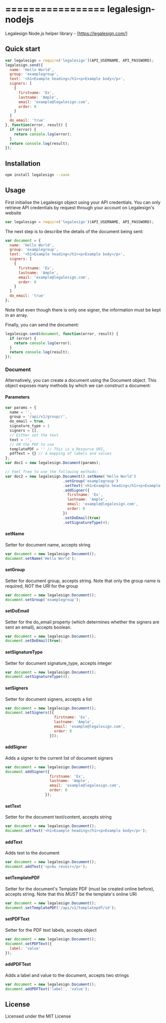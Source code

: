=================
legalesign-nodejs
=================

Legalesign Node.js helper library - [https://legalesign.com/]

Quick start
-----------
```javascript
var legalesign = require('legalesign')(API_USERNAME, API_PASSWORD);
legalesign.send({
  name: 'Hello World',
  group: 'examplegroup',
  text: '<h1>Example heading</h1><p>Example body</p>',
  signers: [
    {
      firstname: 'Ex',
      lastname: 'Ample',
      email: 'example@legalesign.com',
      order: 0
    }
  ]
  do_email: 'true'
}, function(error, result) {
  if (error) {
    return console.log(error);
  }
  return console.log(result);
});
```

Installation
------------
```sh
npm install legalesign --save
```

Usage
-----
First initialise the Legalesign object using your API credentials. You can only
retrieve API credentials by request through your account on Legalesign's
website

```javascript
var legalesign = require('legalesign')(API_USERNAME, API_PASSWORD);
```

The next step is to describe the details of the document being sent:
```javascript
var document = {
  name: 'Hello World',
  group: 'examplegroup',
  text: '<h1>Example heading</h1><p>Example body</p>',
  signers: [
    {
      firstname: 'Ex',
      lastname: 'Ample',
      email: 'example@legalesign.com',
      order: 0
    }
  ]
  do_email: 'true'
};
```

Note that even though there is only one signer, the information must be kept in
an array.

Finally, you can send the document:

```javascript
legalesign.send(document, function(error, result) {
  if (error) {
    return console.log(error);
  }
  return console.log(result);
});
```

### Document
Alternatively, you can create a document using the Document object. This object
exposes many methods by which we can construct a document:

#### Parameters
```javascript
var params = {
  name = '',
  group = '/api/v1/group//',
  do_email = true,
  signature_type = 1
  signers = [],
  // Either set the text
  text = '',
  // OR the PDF to use
  templatePDF = '' // This is a Resource URI,
  pdfText = {} // A mapping of labels and values
};
var doc1 = new legalesign.Document(params);

// Feel free to use the following methods:
var doc2 = new legalesign.Document().setName('Hello World')
                          .setGroup('examplegroup')
                          .setText('<h1>Example heading</h1><p>Example body</p>')
                          .addSigner({
                            firstname: 'Ex',
                            lastname: 'Ample',
                            email: 'example@legalesign.com',
                            order: 0
                          })
                          .setDoEmail(true)
                          .setSignatureType(4);
```

#### setName
Setter for document name, accepts string
```javascript
var document = new legalesign.Document();
document.setName('Hello World');
```

#### setGroup
Setter for document group, accepts string. Note that only the group name is
required, *NOT* the URI for the group
```javascript
var document = new legalesign.Document();
document.setGroup('examplegroup');
```

#### setDoEmail
Setter for the do_email property (which determines whether the signers are sent
an email), accepts boolean.
```javascript
var document = new legalesign.Document();
document.setDoEmail(true);
```

#### setSignatureType
Setter for document signature_type, accepts integer
```javascript
var document = new legalesign.Document();
document.setSignatureType(4);
```

#### setSigners
Setter for document signers, accepts a list
```javascript
var document = new legalesign.Document();
document.setSigners([{
                      firstname: 'Ex',
                      lastname: 'Ample',
                      email: 'example@legalesign.com',
                      order: 0
                    }]);
```

#### addSigner
Adds a signer to the current list of document signers
```javascript
var document = new legalesign.Document();
document.addSigner({
                    firstname: 'Ex',
                    lastname: 'Ample',
                    email: 'example@legalesign.com',
                    order: 0
                  });
```

#### setText
Setter for the document text/content, accepts string
```javascript
var document = new legalesign.Document();
document.setText('<h1>Example heading</h1><p>Example body</p>');
```

#### addText
Adds text to the document
```javascript
var document = new legalesign.Document();
document.addText('<p>Au revoir</p>');
```

#### setTemplatePDF
Setter for the document's Template PDF (must be created online before), accepts
string. Note that this *MUST* be the template's online URI
```javascript
var document = new legalesign.Document();
document.setTemplatePDF('/api/v1/templatepdf/id');
```

#### setPDFText
Setter for the PDF text labels, accepts object
```javascript
var document = new legalesign.Document();
document.setPDFText({
  label: 'value'
});
```

#### addPDFText
Adds a label and value to the document, accepts two strings
```javascript
var document = new legalesign.Document();
document.addPDFText('label', 'value');
```

License
-------
Licensed under the MIT License
